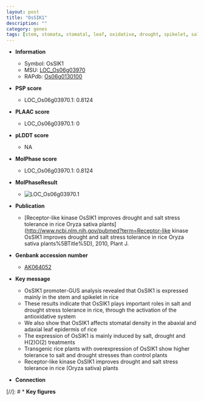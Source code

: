 ```yaml
---
layout: post
title: "OsSIK1"
description: ""
category: genes
tags: [stem, stomata, stomatal, leaf, oxidative, drought, spikelet, salt, salt stress]
---
```


* **Information**  
    + Symbol: OsSIK1  
    + MSU: [LOC_Os06g03970](http://rice.plantbiology.msu.edu/cgi-bin/ORF_infopage.cgi?orf=LOC_Os06g03970)  
    + RAPdb: [Os06g0130100](http://rapdb.dna.affrc.go.jp/viewer/gbrowse_details/irgsp1?name=Os06g0130100)  

* **PSP score**  
    + LOC_Os06g03970.1: 0.8124 

* **PLAAC score**  
    + LOC_Os06g03970.1: 0 

* **pLDDT score**
    + NA


* **MolPhase score**
    + LOC_Os06g03970.1: 0.8124

* **MolPhaseResult**
    + ![LOC_Os06g03970.1](https://ricepsp.github.io/pictures/LOC_Os06g/LOC_Os06g03970.1.png)

* **Publication**  
    + [Receptor-like kinase OsSIK1 improves drought and salt stress tolerance in rice Oryza sativa plants](http://www.ncbi.nlm.nih.gov/pubmed?term=Receptor-like kinase OsSIK1 improves drought and salt stress tolerance in rice Oryza sativa plants%5BTitle%5D), 2010, Plant J.

* **Genbank accession number**  
    + [AK064052](http://www.ncbi.nlm.nih.gov/nuccore/AK064052)

* **Key message**  
    + OsSIK1 promoter-GUS analysis revealed that OsSIK1 is expressed mainly in the stem and spikelet in rice
    + These results indicate that OsSIK1 plays important roles in salt and drought stress tolerance in rice, through the activation of the antioxidative system
    + We also show that OsSIK1 affects stomatal density in the abaxial and adaxial leaf epidermis of rice
    + The expression of OsSIK1 is mainly induced by salt, drought and H(2)O(2) treatments
    + Transgenic rice plants with overexpression of OsSIK1 show higher tolerance to salt and drought stresses than control plants
    + Receptor-like kinase OsSIK1 improves drought and salt stress tolerance in rice (Oryza sativa) plants

* **Connection**  

[//]: # * **Key figures**  


